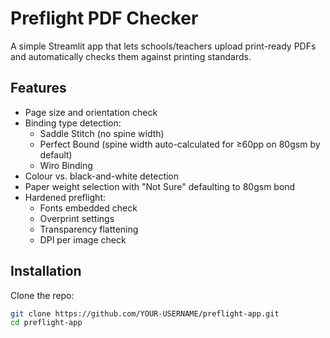 # Preflight PDF Checker

A simple Streamlit app that lets schools/teachers upload print-ready PDFs and automatically checks them against printing standards.

## Features
- Page size and orientation check
- Binding type detection:
  - Saddle Stitch (no spine width)
  - Perfect Bound (spine width auto-calculated for ≥60pp on 80gsm by default)
  - Wiro Binding
- Colour vs. black-and-white detection
- Paper weight selection with "Not Sure" defaulting to 80gsm bond
- Hardened preflight:
  - Fonts embedded check
  - Overprint settings
  - Transparency flattening
  - DPI per image check

## Installation

Clone the repo:

```bash
git clone https://github.com/YOUR-USERNAME/preflight-app.git
cd preflight-app
